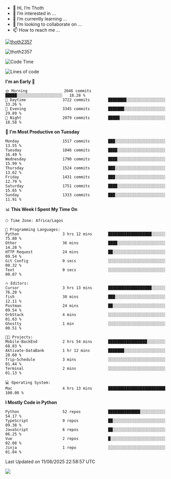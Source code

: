 <!---
thoth2357/thoth2357 is a ✨ special ✨ repository because its `README.md` (this file) appears on your GitHub profile.
You can click the Preview link to take a look at your changes.
--->

- 👋 Hi, I’m Thoth
- 👀 I’m interested in ...
- 🌱 I’m currently learning ...
- 💞️ I’m looking to collaborate on ...
- 📫 How to reach me ...


<p align="left"> <a href="https://github.com/ryo-ma/github-profile-trophy"><img src="https://github-profile-trophy.vercel.app/?username=thoth2357&theme=gruvbox&no-bg=true&no-frame=false&title=MultiLanguage,Commits,Repositories,Stars,Followers,PullRequest,Reviews,Issues" alt="thoth2357" /></a> </p>

<p align="left"> <img src="https://komarev.com/ghpvc/?username=thoth2357&label=Profile%20views&color=0e75b6&style=flat" alt="thoth2357" /> </p>

<!--START_SECTION:waka-->
![Code Time](http://img.shields.io/badge/Code%20Time-3%2C438%20hrs%2041%20mins-blue)

![Lines of code](https://img.shields.io/badge/From%20Hello%20World%20I%27ve%20Written-31.3%20million%20lines%20of%20code-blue)

**I'm an Early 🐤** 

```text
🌞 Morning                2046 commits        █████░░░░░░░░░░░░░░░░░░░░   18.28 % 
🌆 Daytime                3722 commits        ████████░░░░░░░░░░░░░░░░░   33.26 % 
🌃 Evening                3345 commits        ███████░░░░░░░░░░░░░░░░░░   29.89 % 
🌙 Night                  2079 commits        █████░░░░░░░░░░░░░░░░░░░░   18.58 % 
```
📅 **I'm Most Productive on Tuesday** 

```text
Monday                   1517 commits        ███░░░░░░░░░░░░░░░░░░░░░░   13.55 % 
Tuesday                  1846 commits        ████░░░░░░░░░░░░░░░░░░░░░   16.49 % 
Wednesday                1790 commits        ████░░░░░░░░░░░░░░░░░░░░░   15.99 % 
Thursday                 1524 commits        ███░░░░░░░░░░░░░░░░░░░░░░   13.62 % 
Friday                   1431 commits        ███░░░░░░░░░░░░░░░░░░░░░░   12.79 % 
Saturday                 1751 commits        ████░░░░░░░░░░░░░░░░░░░░░   15.65 % 
Sunday                   1333 commits        ███░░░░░░░░░░░░░░░░░░░░░░   11.91 % 
```


📊 **This Week I Spent My Time On** 

```text
🕑︎ Time Zone: Africa/Lagos

💬 Programming Languages: 
Python                   3 hrs 12 mins       ███████████████████░░░░░░   75.80 % 
Other                    36 mins             ████░░░░░░░░░░░░░░░░░░░░░   14.28 % 
HTTP Request             24 mins             ██░░░░░░░░░░░░░░░░░░░░░░░   09.54 % 
Git Config               0 secs              ░░░░░░░░░░░░░░░░░░░░░░░░░   00.32 % 
Text                     0 secs              ░░░░░░░░░░░░░░░░░░░░░░░░░   00.07 % 

🔥 Editors: 
Cursor                   3 hrs 13 mins       ███████████████████░░░░░░   76.20 % 
fish                     30 mins             ███░░░░░░░░░░░░░░░░░░░░░░   12.11 % 
Postman                  24 mins             ██░░░░░░░░░░░░░░░░░░░░░░░   09.54 % 
OrbStack                 4 mins              ░░░░░░░░░░░░░░░░░░░░░░░░░   01.63 % 
Ghostty                  1 min               ░░░░░░░░░░░░░░░░░░░░░░░░░   00.51 % 

🐱‍💻 Projects: 
Mobile-BackEnd           2 hrs 54 mins       █████████████████░░░░░░░░   68.83 % 
Aktivate-DataBank        1 hr 12 mins        ███████░░░░░░░░░░░░░░░░░░   28.60 % 
Trip-Schedule            3 mins              ░░░░░░░░░░░░░░░░░░░░░░░░░   01.44 % 
Terminal                 2 mins              ░░░░░░░░░░░░░░░░░░░░░░░░░   01.13 % 

💻 Operating System: 
Mac                      4 hrs 13 mins       █████████████████████████   100.00 % 
```

**I Mostly Code in Python** 

```text
Python                   52 repos            ██████████████░░░░░░░░░░░   54.17 % 
TypeScript               9 repos             ██░░░░░░░░░░░░░░░░░░░░░░░   09.38 % 
JavaScript               6 repos             ██░░░░░░░░░░░░░░░░░░░░░░░   06.25 % 
Vue                      2 repos             █░░░░░░░░░░░░░░░░░░░░░░░░   02.08 % 
Jinja                    1 repo              ░░░░░░░░░░░░░░░░░░░░░░░░░   01.04 % 
```




 Last Updated on 11/06/2025 22:58:57 UTC
<!--END_SECTION:waka-->
<!--![](http://github-profile-summary-cards.vercel.app/api/cards/profile-details?username=thoth2357&theme=2077)

![](http://github-profile-summary-cards.vercel.app/api/cards/stats?username=thoth2357&theme=2077)![](http://github-profile-summary-cards.vercel.app/api/cards/productive-time?username=thoth2357&theme=2077&utcOffset=8) -->
<img src="https://t.bkit.co/w_6789c39040b80.gif" />
